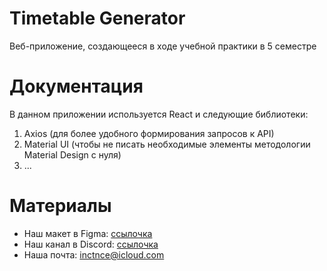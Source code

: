 # Timetable Generator

Веб-приложение, создающееся в ходе учебной практики в 5 семестре

# Документация

В данном приложении используется React и следующие библиотеки:

1. Axios (для более удобного формирования запросов к API)
2. Material UI (чтобы не писать необходимые элементы методологии Material Design с нуля)
3. ...

# Материалы

- Наш макет в Figma: [ссылочка](https://www.figma.com/file/UgR6tjDqQkIDdLAMwZjquv/Timetable-Generator?node-id=0%3A1)
- Наш канал в Discord: [ссылочка](https://discord.gg/FhR64X)
- Наша почта: inctnce@icloud.com
